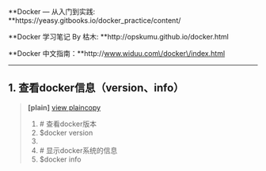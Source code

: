 **Docker — 从入门到实践: **https:\/\/yeasy.gitbooks.io\/docker\_practice\/content\/

**Docker 学习笔记 By 枯木: **http:\/\/opskumu.github.io\/docker.html

**Docker 中文指南：**http:\/\/www.widuu.com\/docker\/index.html

---

## 1. 查看docker信息（version、info）

> **\[plain\]** [view plain](http://blog.csdn.net/we_shell/article/details/38368137# "view plain")[copy](http://blog.csdn.net/we_shell/article/details/38368137# "copy")
> 
> 1. \# 查看docker版本
> 2. $docker version
> 3. 
> 4. \# 显示docker系统的信息
> 5. $docker info

